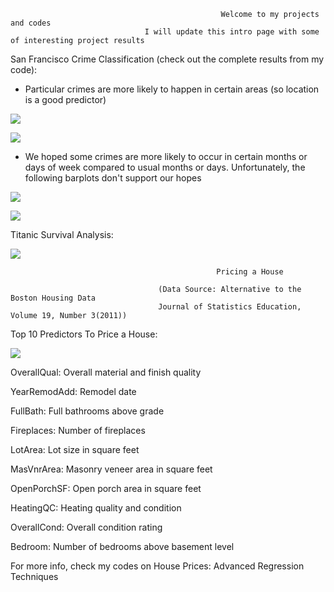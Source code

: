 
                                                   Welcome to my projects and codes
                                  I will update this intro page with some of interesting project results



San Francisco Crime Classification (check out the complete results from my code):

  - Particular crimes are more likely to happen in certain areas (so location is a good predictor)

![](https://github.com/batmanLA/modelling/blob/master/13.jpeg)

![](https://github.com/batmanLA/modelling/blob/master/12.jpeg)

  - We hoped some crimes are more likely to occur in certain months or days of week
    compared to usual months or days. Unfortunately, the following barplots don't support our hopes
  
![](https://github.com/batmanLA/modelling/blob/master/san1.jpeg)

![](https://github.com/batmanLA/modelling/blob/master/san2.jpeg)



Titanic Survival Analysis:

![](https://github.com/batmanLA/modelling/blob/master/tita.jpeg)



                                                  Pricing a House
                                                       
                                     (Data Source: Alternative to the Boston Housing Data
                                     Journal of Statistics Education, Volume 19, Number 3(2011))
                                         
Top 10 Predictors To Price a House:

  ![](https://github.com/batmanLA/modelling/blob/master/housing.jpeg)
  
  OverallQual: Overall material and finish quality
  
  YearRemodAdd: Remodel date
  
  FullBath: Full bathrooms above grade
  
  Fireplaces: Number of fireplaces
  
  LotArea: Lot size in square feet
  
  MasVnrArea: Masonry veneer area in square feet
  
  OpenPorchSF: Open porch area in square feet
  
  HeatingQC: Heating quality and condition
  
  OverallCond: Overall condition rating
  
  Bedroom: Number of bedrooms above basement level
  
For more info, check my codes on House Prices: Advanced Regression Techniques
